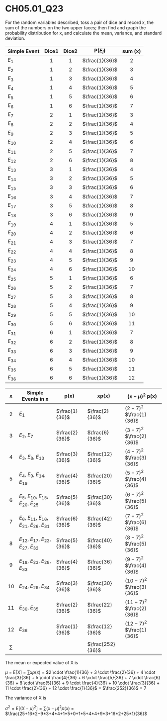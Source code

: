 # CH05.01_Q23 #

For the random variables described, toss a pair of dice and record x, the sum of the numbers on the two upper faces; then find and graph the probability distribution for x, and calculate the mean, variance, and standard deviation.


| Simple Event | Dice1 | Dice2 | P($E_i$)|sum (x) |
|--------------|:-----:|:-----:|:-------:|:------:|
| $E_1$        | 1     | 1     | $\frac{1}{36}$ | 2 |
| $E_2$        | 1     | 2     | $\frac{1}{36}$ | 3 |
| $E_3$        | 1     | 3     | $\frac{1}{36}$ | 4 |
| $E_4$        | 1     | 4     | $\frac{1}{36}$ | 5 |
| $E_5$        | 1     | 5     | $\frac{1}{36}$ | 6 |
| $E_6$        | 1     | 6     | $\frac{1}{36}$ | 7 |
| $E_7$        | 2     | 1     | $\frac{1}{36}$ | 3 |
| $E_8$        | 2     | 2     | $\frac{1}{36}$ | 4 |
| $E_9$        | 2     | 3     | $\frac{1}{36}$ | 5 |
| $E_{10}$     | 2     | 4     | $\frac{1}{36}$ | 6 |
| $E_{11}$     | 2     | 5     | $\frac{1}{36}$ | 7 |
| $E_{12}$     | 2     | 6     | $\frac{1}{36}$ | 8 |
| $E_{13}$     | 3     | 1     | $\frac{1}{36}$ | 4 |
| $E_{14}$     | 3     | 2     | $\frac{1}{36}$ | 5 |
| $E_{15}$     | 3     | 3     | $\frac{1}{36}$ | 6 |
| $E_{16}$     | 3     | 4     | $\frac{1}{36}$ | 7 |
| $E_{17}$     | 3     | 5     | $\frac{1}{36}$ | 8 |
| $E_{18}$     | 3     | 6     | $\frac{1}{36}$ | 9 |
| $E_{19}$     | 4     | 1     | $\frac{1}{36}$ | 5 |
| $E_{20}$     | 4     | 2     | $\frac{1}{36}$ | 6 |
| $E_{21}$     | 4     | 3     | $\frac{1}{36}$ | 7 |
| $E_{22}$     | 4     | 4     | $\frac{1}{36}$ | 8 |
| $E_{23}$     | 4     | 5     | $\frac{1}{36}$ | 9 |
| $E_{24}$     | 4     | 6     | $\frac{1}{36}$ | 10 |
| $E_{25}$     | 5     | 1     | $\frac{1}{36}$ | 6 |
| $E_{26}$     | 5     | 2     | $\frac{1}{36}$ | 7 |
| $E_{27}$     | 5     | 3     | $\frac{1}{36}$ | 8 |
| $E_{28}$     | 5     | 4     | $\frac{1}{36}$ | 9 |
| $E_{29}$     | 5     | 5     | $\frac{1}{36}$ | 10 |
| $E_{30}$     | 5     | 6     | $\frac{1}{36}$ | 11 |
| $E_{31}$     | 6     | 1     | $\frac{1}{36}$ | 7 |
| $E_{32}$     | 6     | 2     | $\frac{1}{36}$ | 8 |
| $E_{33}$     | 6     | 3     | $\frac{1}{36}$ | 9 |
| $E_{34}$     | 6     | 4     | $\frac{1}{36}$ | 10 |
| $E_{35}$     | 6     | 5     | $\frac{1}{36}$ | 11 |
| $E_{36}$     | 6     | 6     | $\frac{1}{36}$ | 12 |



| x  | Simple Events in x | p(x) | xp(x) | $(x - \mu)^2$ p(x) |
|:--:|--------------------|------|-------|--------------------|
| 2  | $E_1$              | $\frac{1}{36}$ | $\frac{2}{36}$ | $(2-7)^2$ $\frac{1}{36}$ |
| 3  | $E_2$, $E_7$       | $\frac{2}{36}$ | $\frac{6}{36}$ | $(3-7)^2$ $\frac{2}{36}$ |
| 4  | $E_3$, $E_8$, $E_{13}$ | $\frac{3}{36}$ | $\frac{12}{36}$ | $(4-7)^2$ $\frac{3}{36}$ |
| 5  | $E_4$, $E_9$, $E_{14}$, $E_{19}$ | $\frac{4}{36}$ | $\frac{20}{36}$ | $(5-7)^2$ $\frac{4}{36}$ |
| 6  | $E_5$, $E_{10}$, $E_{15}$, $E_{20}$, $E_{25}$ | $\frac{5}{36}$ | $\frac{30}{36}$ | $(6-7)^2$ $\frac{5}{36}$ |
| 7  | $E_6$, $E_{11}$, $E_{16}$, $E_{21}$, $E_{26}$, $E_{31}$ | $\frac{6}{36}$ | $\frac{42}{36}$ | $(7-7)^2$ $\frac{6}{36}$ |
| 8  | $E_{12}$, $E_{17}$, $E_{22}$, $E_{27}$, $E_{32}$ | $\frac{5}{36}$ | $\frac{40}{36}$ | $(8-7)^2$ $\frac{5}{36}$ |
| 9  | $E_{18}$, $E_{23}$, $E_{28}$, $E_{33}$ | $\frac{4}{36}$ | $\frac{36}{36}$ | $(9-7)^2$ $\frac{4}{36}$ |
| 10 | $E_{24}$, $E_{29}$, $E_{34}$ | $\frac{3}{36}$ | $\frac{30}{36}$ | $(10-7)^2$ $\frac{3}{36}$ |
| 11 | $E_{30}$, $E_{35}$ | $\frac{2}{36}$ | $\frac{22}{36}$ | $(11-7)^2$ $\frac{2}{36}$ |
| 12 | $E_{36}$           | $\frac{1}{36}$ | $\frac{12}{36}$ | $(12-7)^2$ $\frac{1}{36}$ |
| $\sum$ |                |                | $\frac{252}{36}$ |


The mean or expected value of X is

$\mu$ = E[X] = $\sum xp(x)$ = $2 \cdot \frac{1}{36} + 3 \cdot \frac{2}{36} + 4 \cdot \frac{3}{36} + 5 \cdot \frac{4}{36} + 6 \cdot \frac{5}{36} + 7 \cdot \frac{6}{36} + 8 \cdot \frac{5}{36} + 9 \cdot \frac{4}{36} + 10 \cdot \frac{3}{36} + 11 \cdot \frac{2}{36} + 12 \cdot \frac{1}{36}$ = $\frac{252}{36}$ = 7

The variance of X is 

$\sigma^2 = \text{E}\left[(X - \mu)^2\right] = \sum (x - \mu)^2 p(x)$ = $\frac{25+16*2+9*3+4*4+1*5+0+1*5+4*4+9*3+16*2+25*1}{36}$



